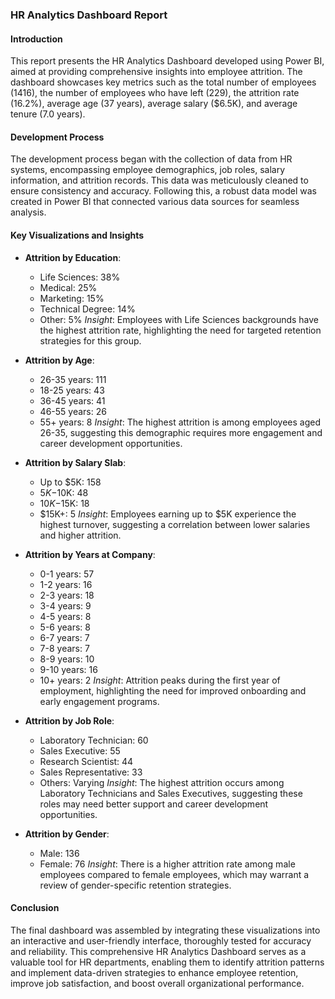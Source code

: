 ### HR Analytics Dashboard Report

#### Introduction
This report presents the HR Analytics Dashboard developed using Power BI, aimed at providing comprehensive insights into employee attrition. The dashboard showcases key metrics such as the total number of employees (1416), the number of employees who have left (229), the attrition rate (16.2%), average age (37 years), average salary ($6.5K), and average tenure (7.0 years). 

#### Development Process
The development process began with the collection of data from HR systems, encompassing employee demographics, job roles, salary information, and attrition records. This data was meticulously cleaned to ensure consistency and accuracy. Following this, a robust data model was created in Power BI that connected various data sources for seamless analysis. 

#### Key Visualizations and Insights

- **Attrition by Education**: 
  - Life Sciences: 38%
  - Medical: 25%
  - Marketing: 15%
  - Technical Degree: 14%
  - Other: 5%
  *Insight*: Employees with Life Sciences backgrounds have the highest attrition rate, highlighting the need for targeted retention strategies for this group.

- **Attrition by Age**: 
  - 26-35 years: 111
  - 18-25 years: 43
  - 36-45 years: 41
  - 46-55 years: 26
  - 55+ years: 8
  *Insight*: The highest attrition is among employees aged 26-35, suggesting this demographic requires more engagement and career development opportunities.

- **Attrition by Salary Slab**: 
  - Up to $5K: 158
  - $5K-$10K: 48
  - $10K-$15K: 18
  - $15K+: 5
  *Insight*: Employees earning up to $5K experience the highest turnover, suggesting a correlation between lower salaries and higher attrition.

- **Attrition by Years at Company**: 
  - 0-1 years: 57
  - 1-2 years: 16
  - 2-3 years: 18
  - 3-4 years: 9
  - 4-5 years: 8
  - 5-6 years: 8
  - 6-7 years: 7
  - 7-8 years: 7
  - 8-9 years: 10
  - 9-10 years: 16
  - 10+ years: 2
  *Insight*: Attrition peaks during the first year of employment, highlighting the need for improved onboarding and early engagement programs.

- **Attrition by Job Role**: 
  - Laboratory Technician: 60
  - Sales Executive: 55
  - Research Scientist: 44
  - Sales Representative: 33
  - Others: Varying
  *Insight*: The highest attrition occurs among Laboratory Technicians and Sales Executives, suggesting these roles may need better support and career development opportunities.

- **Attrition by Gender**: 
  - Male: 136
  - Female: 76
  *Insight*: There is a higher attrition rate among male employees compared to female employees, which may warrant a review of gender-specific retention strategies.

#### Conclusion
The final dashboard was assembled by integrating these visualizations into an interactive and user-friendly interface, thoroughly tested for accuracy and reliability. This comprehensive HR Analytics Dashboard serves as a valuable tool for HR departments, enabling them to identify attrition patterns and implement data-driven strategies to enhance employee retention, improve job satisfaction, and boost overall organizational performance.
